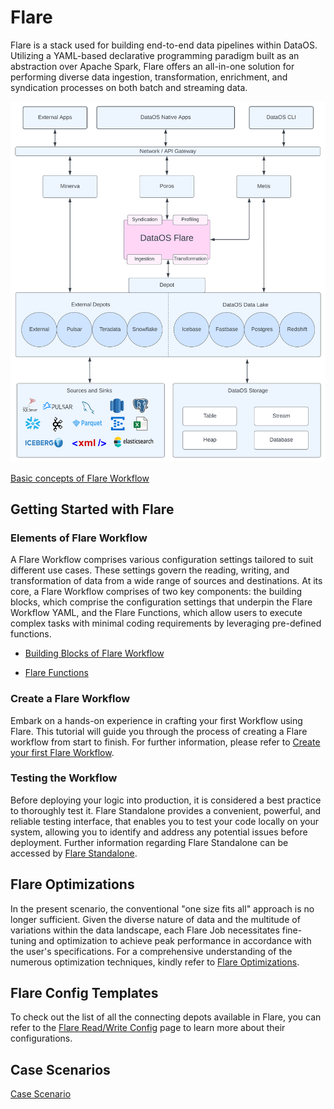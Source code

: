 # Flare

Flare is a stack used for building end-to-end data pipelines within DataOS. Utilizing a YAML-based declarative programming paradigm built as an abstraction over Apache Spark, Flare offers an all-in-one solution for performing diverse data ingestion, transformation, enrichment, and syndication processes on both batch and streaming data.
 
<center>

![Picture](./Flare_Diagram.svg)

</center>


[Basic concepts of Flare Workflow](./Basic%20concepts%20of%20Flare%20Workflow/Basic%20concepts%20of%20Flare%20Workflow.md)

## Getting Started with Flare

### Elements of Flare Workflow

A Flare Workflow comprises various configuration settings tailored to suit different use cases. These settings govern the reading, writing, and transformation of data from a wide range of sources and destinations. At its core, a Flare Workflow comprises of two key components: the building blocks, which comprise the configuration settings that underpin the Flare Workflow YAML, and the Flare Functions, which allow users to execute complex tasks with minimal coding requirements by leveraging pre-defined functions. 

- [Building Blocks of Flare Workflow](./Building%20Blocks%20of%20Flare%20Workflow/Building%20Blocks%20of%20Flare%20Workflow.md)

- [Flare Functions](./Flare%20Functions/Flare%20Functions.md)

### Create a Flare Workflow

Embark on a hands-on experience in crafting your first Workflow using Flare. This tutorial will guide you through the process of creating a Flare workflow from start to finish. For further information, please refer to
[Create your first Flare Workflow](./Create%20your%20first%20Flare%20Workflow/Create%20your%20first%20Flare%20Workflow.md).

### Testing the Workflow

Before deploying your logic into production, it is considered a best practice to thoroughly test it. Flare Standalone provides a convenient, powerful, and reliable testing interface, that enables you to test your code locally on your system, allowing you to identify and address any potential issues before deployment. Further information regarding Flare Standalone can be accessed by
[Flare Standalone](./Flare%20Standalone/Flare%20Standalone.md).

## Flare Optimizations

In the present scenario, the conventional "one size fits all" approach is no longer sufficient. Given the diverse nature of data and the multitude of variations within the data landscape, each Flare Job necessitates fine-tuning and optimization to achieve peak performance in accordance with the user's specifications. For a comprehensive understanding of the numerous optimization techniques, kindly refer to
[Flare Optimizations](./Flare%20Optimizations/Flare%20Optimizations.md).

## Flare Config Templates

To check out the list of all the connecting depots available in Flare, you can refer to the 
[Flare Read/Write Config](./Flare%20Read%20Write%20Config/Flare%20Read%20Write%20Config.md) page to learn more about their configurations.

## Case Scenarios

[Case Scenario](./Case%20Scenario/Case%20Scenario.md)